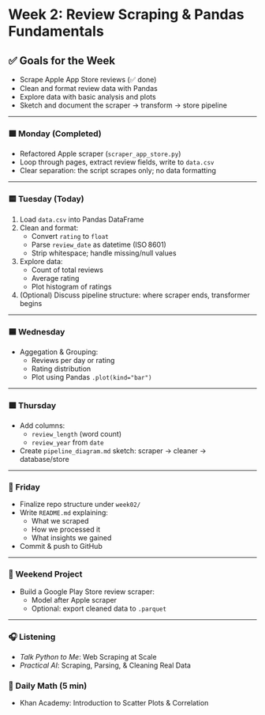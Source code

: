 # Week 2: Review Scraping & Pandas Fundamentals

## ✅ Goals for the Week
- Scrape Apple App Store reviews (✅ done)
- Clean and format review data with Pandas
- Explore data with basic analysis and plots
- Sketch and document the scraper → transform → store pipeline

---

### 🟩 Monday (Completed)

- Refactored Apple scraper (`scraper_app_store.py`)
- Loop through pages, extract review fields, write to `data.csv`
- Clear separation: the script scrapes only; no data formatting

---

### 🟨 Tuesday (Today)

1. Load `data.csv` into Pandas DataFrame  
2. Clean and format:
   - Convert `rating` to `float`
   - Parse `review_date` as datetime (ISO 8601)
   - Strip whitespace; handle missing/null values  
3. Explore data:
   - Count of total reviews
   - Average rating
   - Plot histogram of ratings  
4. (Optional) Discuss pipeline structure: where scraper ends, transformer begins

---

### 🟦 Wednesday

- Aggegation & Grouping:
  - Reviews per day or rating
  - Rating distribution
  - Plot using Pandas `.plot(kind="bar")`

---

### 🟪 Thursday

- Add columns:
  - `review_length` (word count)
  - `review_year` from `date`  
- Create `pipeline_diagram.md` sketch: scraper → cleaner → database/store

---

### 🔷 Friday

- Finalize repo structure under `week02/`
- Write `README.md` explaining:
  - What we scraped
  - How we processed it
  - What insights we gained
- Commit & push to GitHub

---

### 🧭 Weekend Project

- Build a Google Play Store review scraper:
  - Model after Apple scraper
  - Optional: export cleaned data to `.parquet`

---

### 🎧 Listening
- *Talk Python to Me*: Web Scraping at Scale  
- *Practical AI*: Scraping, Parsing, & Cleaning Real Data

### 📐 Daily Math (5 min)
- Khan Academy: Introduction to Scatter Plots & Correlation

